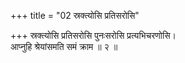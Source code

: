 +++
title = "02 स्रक्त्योसि प्रतिसरोसि"

+++
स्रक्त्योसि प्रतिसरोसि पुनःसरोसि प्रत्यभिचरणोसि।  
आप्नुहि श्रेयांसमति समं क्राम ॥ २ ॥